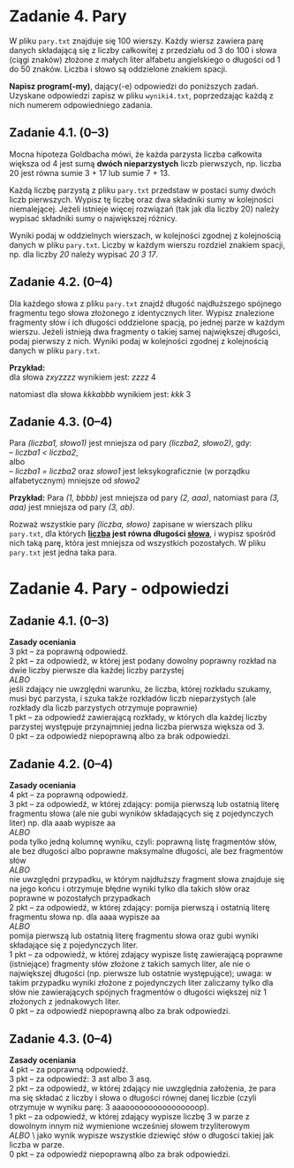 Zadanie 4. Pary
=================

W pliku `pary.txt` znajduje się 100 wierszy. Każdy wiersz zawiera parę danych składającą się z liczby całkowitej z przedziału od 3 do 100 i słowa (ciągi znaków) złożone z małych liter alfabetu angielskiego o długości od 1 do 50 znaków. Liczba i słowo są oddzielone znakiem spacji.

**Napisz program(-my)**, dający(-e) odpowiedzi do poniższych zadań. Uzyskane odpowiedzi zapisz w pliku `wyniki4.txt`, poprzedzając każdą z nich numerem odpowiedniego zadania.

## Zadanie 4.1. (0–3)

Mocna hipoteza Goldbacha mówi, że każda parzysta liczba całkowita większa od 4 jest sumą **dwóch nieparzystych** liczb pierwszych, np. liczba 20 jest równa sumie 3 + 17 lub sumie  7 + 13. 

Każdą liczbę parzystą z pliku `pary.txt` przedstaw w postaci sumy dwóch liczb pierwszych. Wypisz tę liczbę oraz dwa składniki sumy w kolejności niemalejącej. Jeżeli istnieje więcej rozwiązań (tak jak dla liczby 20) należy wypisać składniki sumy o największej różnicy.  

Wyniki podaj w oddzielnych wierszach, w kolejności zgodnej z kolejnością danych w pliku `pary.txt`. Liczby w każdym wierszu rozdziel znakiem spacji, np. dla liczby *20* należy wypisać *20 3 17*. 

## Zadanie 4.2. (0–4)

Dla każdego słowa z pliku `pary.txt` znajdź długość najdłuższego spójnego fragmentu tego słowa złożonego z identycznych liter. Wypisz znalezione fragmenty słów i ich długości oddzielone spacją, po jednej parze w każdym wierszu. Jeżeli istnieją dwa fragmenty o takiej samej największej długości, podaj pierwszy z nich. Wyniki podaj w kolejności zgodnej  z kolejnością danych w pliku `pary.txt`.  

**Przykład:**  
dla słowa *zxyzzzz* wynikiem jest: *zzzz* 4 

natomiast dla słowa *kkkabbb* wynikiem jest: *kkk* 3 

## Zadanie 4.3. (0–4)
Para *(liczba1, słowo1)* jest mniejsza od pary *(liczba2, słowo2)*, gdy:\
    – *liczba1 < liczba2*, \
albo\
    – *liczba1 = liczba2* oraz *słowo1* jest leksykograficznie (w porządku alfabetycznym) mniejsze od *słowo2*

**Przykład:**
Para *(1, bbbb)* jest mniejsza od pary *(2, aaa)*, natomiast para *(3, aaa)* jest mniejsza od pary *(3, ab)*. 

Rozważ wszystkie pary *(liczba, słowo)* zapisane w wierszach pliku `pary.txt`, dla których **<u>liczba</u> jest równa długości <u>słowa</u>**, i wypisz spośród nich taką parę, która jest mniejsza od wszystkich pozostałych. W pliku `pary.txt` jest jedna taka para. 


Zadanie 4. Pary - odpowiedzi
=================

## Zadanie 4.1. (0–3)
**Zasady oceniania**\
3 pkt – za poprawną odpowiedź.\
2 pkt – za odpowiedź, w której jest podany dowolny poprawny rozkład na dwie liczby pierwsze dla każdej liczby parzystej\
*ALBO*\
jeśli zdający nie uwzględni warunku, że liczba, której rozkładu szukamy, musi być  parzysta, i szuka także rozkładów liczb nieparzystych (ale rozkłady dla liczb parzystych otrzymuje poprawnie)\
1 pkt – za odpowiedź zawierającą rozkłady, w których dla każdej liczby parzystej występuje przynajmniej jedna liczba
pierwsza większa od 3.\
0 pkt – za odpowiedź niepoprawną albo za brak odpowiedzi.  

## Zadanie 4.2. (0–4)
**Zasady oceniania**\
4 pkt – za poprawną odpowiedź.\
3 pkt – za odpowiedź, w której zdający: pomija pierwszą lub ostatnią literę fragmentu słowa (ale nie gubi wyników składających się z pojedynczych liter) np. dla aaab wypisze aa\
*ALBO*\
poda tylko jedną kolumnę wyniku, czyli: poprawną listę fragmentów słów, ale bez długości albo poprawne maksymalne długości, ale bez fragmentów słów\
*ALBO*\
nie uwzględni przypadku, w którym najdłuższy fragment słowa znajduje się na jego końcu i otrzymuje błędne wyniki tylko dla takich słów oraz poprawne w pozostałych przypadkach\
2 pkt – za odpowiedź, w której zdający: pomija pierwszą i ostatnią literę fragmentu słowa np. dla aaaa wypisze aa\
*ALBO*\
pomija pierwszą lub ostatnią literę fragmentu słowa oraz gubi wyniki składające się  z pojedynczych liter.\
1 pkt – za odpowiedź, w której zdający wypisze listę zawierającą poprawne (istniejące) fragmenty słów złożone z takich
samych liter, ale nie o największej długości (np. pierwsze lub ostatnie występujące); uwaga: w takim przypadku wyniki złożone  z pojedynczych liter zaliczamy tylko dla słów nie zawierających spójnych fragmentów  o długości większej niż 1 złożonych z jednakowych liter. \
0 pkt – za odpowiedź niepoprawną albo za brak odpowiedzi.  

## Zadanie 4.3. (0–4)
**Zasady oceniania**\
4 pkt – za poprawną odpowiedź.  \
3 pkt – za odpowiedź: 3 ast albo 3 asq. \
2 pkt – za odpowiedź, w której zdający nie uwzględnia założenia, że para ma się składać  z liczby i słowa o długości równej danej liczbie (czyli otrzymuje w wyniku parę:  3 aaaoooooooooooooooop). \
1 pkt – za odpowiedź, w której zdający wypisze liczbę 3 w parze z dowolnym innym niż wymienione wcześniej słowem trzyliterowym \
*ALBO* \ 
jako wynik wypisze wszystkie dziewięć słów o długości takiej jak liczba w parze. \
0 pkt – za odpowiedź niepoprawną albo za brak odpowiedzi.